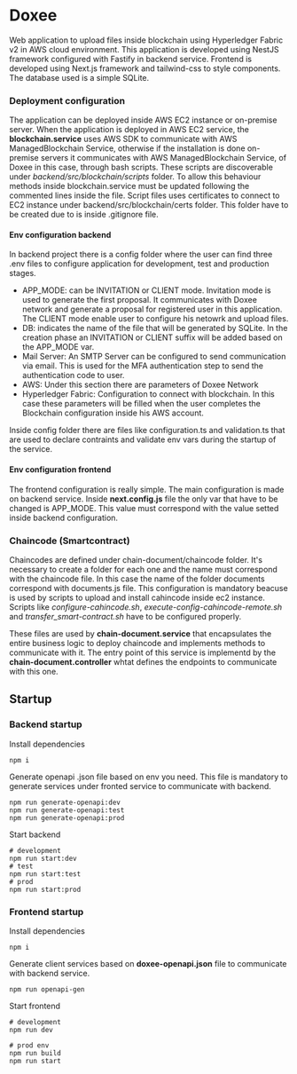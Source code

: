 # Doxee
Web application to upload files inside blockchain using Hyperledger Fabric v2 in AWS cloud environment. This application is developed using NestJS framework configured with Fastify in backend service. Frontend is developed using Next.js framework and tailwind-css to style components. The database used is a simple SQLite.


### Deployment configuration
The application can be deployed inside AWS EC2 instance or on-premise server. When the application is deployed in AWS EC2 service, the **blockchain.service** uses AWS SDK to communicate with AWS ManagedBlockchain Service, otherwise if the installation is done on-premise servers it communicates with AWS ManagedBlockchain Service, of Doxee in this case, through bash scripts. These scripts are discoverable under _backend/src/blockchain/scripts_ folder. To allow this behaviour methods inside blockchain.service must be updated following the commented lines inside the file. Script files uses certificates to connect to EC2 instance under backend/src/blockchain/certs folder. This folder have to be created due to is inside .gitignore file.

#### Env configuration backend
In backend project there is a config folder where the user can find three .env files to configure application for development, test and production stages.
<ul>
    <li>APP_MODE: can be INVITATION or CLIENT mode. Invitation mode is used to generate the first proposal. It communicates with Doxee network and generate a proposal for registered user in this application. The CLIENT mode enable user to configure his netowrk and upload files.</li>
    <li>DB: indicates the name of the file that will be generated by SQLite. In the creation phase an INVITATION or CLIENT suffix will be added based on the APP_MODE var.</li>
    <li>Mail Server: An SMTP Server can be configured to send communication via email. This is used for the MFA authentication step to send the authentication code to user.</li>
    <li>AWS: Under this section there are parameters of Doxee Network</li>
    <li>Hyperledger Fabric: Configuration to connect with blockchain. In this case these parameters will be filled when the user completes the Blockchain configuration inside his AWS account.</li>
</ul>
Inside config folder there are files like configuration.ts and validation.ts that are used to declare contraints and validate env vars during the startup of the service.

#### Env configuration frontend
The frontend configuration is really simple. The main configuration is made on backend service. Inside **next.config.js** file the only var that have to be changed is APP_MODE. This value must correspond with the value setted inside backend configuration.

### Chaincode (Smartcontract)
Chaincodes are defined under chain-document/chaincode folder. It's necessary to create a folder for each one and the name must correspond with the chaincode file. In this case the name of the folder documents correspond with documents.js file.
This configuration is mandatory beacuse is used by scripts to upload and install cahincode inside ec2 instance. Scripts like _configure-cahincode.sh_, _execute-config-cahincode-remote.sh_ and _transfer_smart-contract.sh_ have to be configured properly. 

These files are used by **chain-document.service** that encapsulates the entire business logic to deploy chaincode and implements methods to communicate with it.
The entry point of this service is implementd by the **chain-document.controller** whtat defines the endpoints to communicate with this one.

## Startup
### Backend startup
Install dependencies
```
npm i
```
Generate openapi .json file based on env you need. This file is mandatory to generate services under fronted service to communicate with backend.
```
npm run generate-openapi:dev
npm run generate-openapi:test
npm run generate-openapi:prod
```
Start backend
```
# development
npm run start:dev
# test
npm run start:test
# prod
npm run start:prod
```

### Frontend startup
Install dependencies
```
npm i
```
Generate client services based on **doxee-openapi.json** file to communicate with backend service.
```
npm run openapi-gen
```
Start frontend
```
# development
npm run dev

# prod env
npm run build
npm run start
```